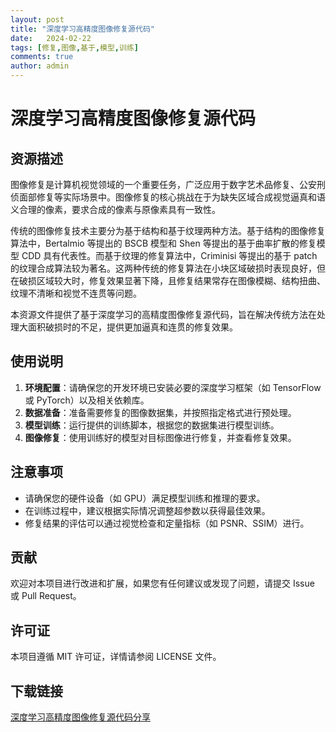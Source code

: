 ```yaml
---
layout: post
title: "深度学习高精度图像修复源代码"
date:   2024-02-22
tags: [修复,图像,基于,模型,训练]
comments: true
author: admin
---
```

# 深度学习高精度图像修复源代码

## 资源描述

图像修复是计算机视觉领域的一个重要任务，广泛应用于数字艺术品修复、公安刑侦面部修复等实际场景中。图像修复的核心挑战在于为缺失区域合成视觉逼真和语义合理的像素，要求合成的像素与原像素具有一致性。

传统的图像修复技术主要分为基于结构和基于纹理两种方法。基于结构的图像修复算法中，Bertalmio 等提出的 BSCB 模型和 Shen 等提出的基于曲率扩散的修复模型 CDD 具有代表性。而基于纹理的修复算法中，Criminisi 等提出的基于 patch 的纹理合成算法较为著名。这两种传统的修复算法在小块区域破损时表现良好，但在破损区域较大时，修复效果显著下降，且修复结果常存在图像模糊、结构扭曲、纹理不清晰和视觉不连贯等问题。

本资源文件提供了基于深度学习的高精度图像修复源代码，旨在解决传统方法在处理大面积破损时的不足，提供更加逼真和连贯的修复效果。

## 使用说明

1. **环境配置**：请确保您的开发环境已安装必要的深度学习框架（如 TensorFlow 或 PyTorch）以及相关依赖库。
2. **数据准备**：准备需要修复的图像数据集，并按照指定格式进行预处理。
3. **模型训练**：运行提供的训练脚本，根据您的数据集进行模型训练。
4. **图像修复**：使用训练好的模型对目标图像进行修复，并查看修复效果。

## 注意事项

- 请确保您的硬件设备（如 GPU）满足模型训练和推理的要求。
- 在训练过程中，建议根据实际情况调整超参数以获得最佳效果。
- 修复结果的评估可以通过视觉检查和定量指标（如 PSNR、SSIM）进行。

## 贡献

欢迎对本项目进行改进和扩展，如果您有任何建议或发现了问题，请提交 Issue 或 Pull Request。

## 许可证

本项目遵循 MIT 许可证，详情请参阅 LICENSE 文件。

## 下载链接

[深度学习高精度图像修复源代码分享](https://pan.quark.cn/s/9726828302f1)